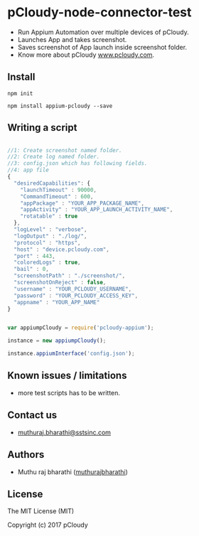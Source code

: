 # pCloudy-node-connector-test
- Run Appium Automation over multiple devices of pCloudy.
- Launches App and takes screenshot.
- Saves screenshot of App launch inside screenshot folder.
- Know more about pCloudy www.pcloudy.com.

## Install

```shell
npm init

npm install appium-pcloudy --save

```


## Writing a script
```javascript

//1: Create screenshot named folder.
//2: Create log named folder.
//3: config.json which has following fields.
//4: app file
{
  "desiredCapabilities": {
    "launchTimeout" : 90000,
    "CommandTimeout" : 600,
    "appPackage" : "YOUR_APP_PACKAGE_NAME",
    "appActivity" : "YOUR_APP_LAUNCH_ACTIVITY_NAME",
    "rotatable" : true
  },
  "logLevel" : "verbose",
  "logOutput" : "./log/",
  "protocol" : "https",
  "host" : "device.pcloudy.com",
  "port" : 443,
  "coloredLogs" : true,
  "bail" : 0,
  "screenshotPath" : "./screenshot/",
  "screenshotOnReject" : false,
  "username" : "YOUR_PCLOUDY_USERNAME",
  "password" : "YOUR_PCLOUDY_ACCESS_KEY",
  "appname" : "YOUR_APP_NAME"
}


var appiumpCloudy = require('pcloudy-appium');

instance = new appiumpCloudy();

instance.appiumInterface('config.json');


```

## Known issues / limitations
- more test scripts has to be written.


## Contact us
- muthuraj.bharathi@sstsinc.com

## Authors
- Muthu raj bharathi ([muthurajbharathi](https://github.com/pankyopkey/pCloudy-sample-projects/tree/master/NodeJS/AppiumConnector_v1))

## License

The MIT License (MIT)

Copyright (c) 2017 pCloudy
